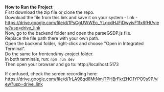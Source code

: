 **How to Run the Project**  
First download the zip file or clone the repo.  
Download the file from this link and save it on your system - link - https://drive.google.com/file/d/1PsCgUWWEo_YLqcdHJFjDwyivF1fx6fHt/view?usp=drive_link  
Now, go to the backend folder and open the parseGSDP.js file.  
Replace the file path there with your own path.  
Open the backend folder, right-click and choose "Open in Integrated Terminal".  
Do the same for frontend/my-project folder.  
In both terminals, run: `npm run dev`  
Then open your browser and go to: http://localhost:5173  

If confused, check the screen recording here:  
https://drive.google.com/file/d/1rLA98qd8MtNmjTPHBrFkrZHO1YPO9s9P/view?usp=drive_link


